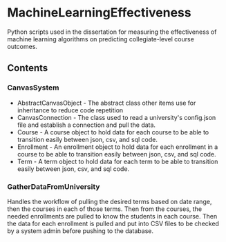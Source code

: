 # MachineLearningEffectiveness
Python scripts used in the dissertation for measuring the effectiveness of machine learning algorithms on predicting collegiate-level course outcomes.

## Contents
### CanvasSystem

- AbstractCanvasObject - The abstract class other items use for inheritance to reduce code repetition
- CanvasConnection - The class used to read a university's config.json file and establish a connection and pull the data.
- Course - A course object to hold data for each course to be able to transition easily between json, csv, and sql code.
- Enrollment - An enrollment object to hold data for each enrollment in a course  to be able to transition easily between json, csv, and sql code.
- Term - A term object to hold data for each term  to be able to transition easily between json, csv, and sql code.

### GatherDataFromUniversity
Handles the workflow of pulling the desired terms based on date range, then the courses in each of those terms. Then from the courses, the needed enrollments are pulled to know the students in each course. Then the data for each enrollment is pulled and put into CSV files to be checked by a system admin before pushing to the database.
